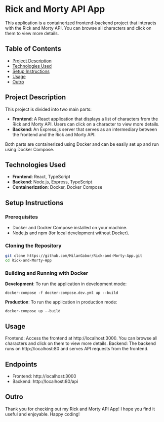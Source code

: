 # Rick and Morty API App

This application is a containerized frontend-backend project that interacts with the Rick and Morty API. You can browse all characters and click on them to view more details.

## Table of Contents

- [Project Description](#project-description)
- [Technologies Used](#technologies-used)
- [Setup Instructions](#setup-instructions)
- [Usage](#usage)
- [Outro](#outro)

## Project Description

This project is divided into two main parts:

- **Frontend**: A React application that displays a list of characters from the Rick and Morty API. Users can click on a character to view more details.
- **Backend**: An Express.js server that serves as an intermediary between the frontend and the Rick and Morty API.

Both parts are containerized using Docker and can be easily set up and run using Docker Compose.

## Technologies Used

- **Frontend**: React, TypeScript
- **Backend**: Node.js, Express, TypeScript
- **Containerization**: Docker, Docker Compose

## Setup Instructions

### Prerequisites

- Docker and Docker Compose installed on your machine.
- Node.js and npm (for local development without Docker).

### Cloning the Repository

```bash
git clone https://github.com/MilanGabor/Rick-and-Morty-App.git
cd Rick-and-Morty-App
```

### Building and Running with Docker

**Development**: To run the application in development mode:
  ```
  docker-compose -f docker-compose.dev.yml up --build
  ```
**Production**: To run the application in production mode:
  ```
  docker-compose up --build
  ```

## Usage

Frontend: Access the frontend at http://localhost:3000. You can browse all characters and click on them to view more details.
Backend: The backend runs on http://localhost:80 and serves API requests from the frontend.

## Endpoints
- Frontend: http://localhost:3000
- Backend: http://localhost:80/api

## Outro

Thank you for checking out my Rick and Morty API App! I hope you find it useful and enjoyable. Happy coding!

